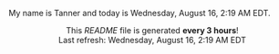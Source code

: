 My name is Tanner and today is Wednesday, August 16, 2:19 AM EDT.

<p align="center">This <i>README</i> file is generated <b>every 3 hours</b>!</br>Last refresh: Wednesday, August 16, 2:19 AM EDT<br /></p>
